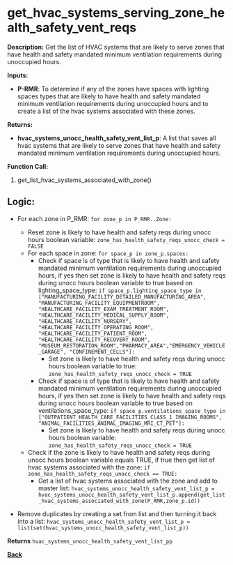 # get_hvac_systems_serving_zone_health_safety_vent_reqs  

**Description:** Get the list of HVAC systems that are likely to serve zones that have health and safety mandated minimum ventilation requirements during unoccupied hours.  

**Inputs:**  
- **P-RMR**: To determine if any of the zones have spaces with lighting spaces types that are likely to have health and safety mandated minimum ventilation requirements during unoccupied hours and to create a list of the hvac systems associated with these zones.  

**Returns:**  
- **hvac_systems_unocc_health_safety_vent_list_p**: A list that saves all hvac systems that are likely to serve zones that have health and safety mandated minimum ventilation requirements during unoccupied hours.  
 
**Function Call:**  
1. get_list_hvac_systems_associated_with_zone()  

## Logic:  
- For each zone in P_RMR: `for zone_p in P_RMR..Zone:`
    - Reset zone is likely to have health and safety reqs during unocc hours boolean variable: `zone_has_health_safety_reqs_unocc_check = FALSE` 
    - For each space in zone: `for space_p in zone_p.spaces:`
        - Check if space is of type that is likely to have health and safety mandated minimum ventilation requirements during unoccupied hours, if yes then set zone is likely to have health and safety reqs during unocc hours boolean variable to true based on lighting_space_type: `if space_p.lighting_space_type in ["MANUFACTURING_FACILITY_DETAILED_MANUFACTURING_AREA", "MANUFACTURING_FACILITY_EQUIPMENTROOM", "HEALTHCARE_FACILITY_EXAM_TREATMENT_ROOM", "HEALTHCARE_FACILITY_MEDICAL_SUPPLY_ROOM", "HEALTHCARE_FACILITY_NURSERY", "HEALTHCARE_FACILITY_OPERATING_ROOM", "HEALTHCARE_FACILITY_PATIENT_ROOM", "HEALTHCARE_FACILITY_RECOVERY_ROOM", "MUSEUM_RESTORATION_ROOM","PHARMACY_AREA","EMERGENCY_VEHICLE_GARAGE", "CONFINEMENT_CELLS"]:`
            - Set zone is likely to have health and safety reqs during unocc hours boolean variable to true: `zone_has_health_safety_reqs_unocc_check = TRUE`
        - Check if space is of type that is likely to have health and safety mandated minimum ventilation requirements during unoccupied hours, if yes then set zone is likely to have health and safety reqs during unocc hours boolean variable to true based on ventilations_space_type: `if space_p.ventilations_space_type in ["OUTPATIENT_HEALTH_CARE_FACILITIES_CLASS_1_IMAGING_ROOMS", "ANIMAL_FACILITIES_ANIMAL_IMAGING_MRI_CT_PET"]:`
            - Set zone is likely to have health and safety reqs during unocc hours boolean variable: `zone_has_health_safety_reqs_unocc_check = TRUE`
    - Check if the zone is likely to have health and safety reqs during unocc hours boolean variable equals TRUE, if true then get list of hvac systems associated with the zone: `if zone_has_health_safety_reqs_unocc_check == TRUE:`
        - Get a list of hvac systems associated with the zone and add to master list: `hvac_systems_unocc_health_safety_vent_list_p = hvac_systems_unocc_health_safety_vent_list_p.append(get_list_hvac_systems_associated_with_zone(P_RMR,zone_p.id))`  
        
- Remove duplicates by creating a set from list and then turning it back into a list: `hvac_systems_unocc_health_safety_vent_list_p = list(set(hvac_systems_unocc_health_safety_vent_list_p))`

**Returns** `hvac_systems_unocc_health_safety_vent_list_pp`

**[Back](../_toc.md)**